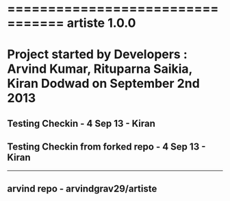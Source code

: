 =================================
artiste 1.0.0
=================================
Project started by 
Developers : 
Arvind Kumar, 
Rituparna Saikia, 
Kiran Dodwad
on September 2nd 2013
=================================
Testing Checkin - 4 Sep 13 - Kiran
-------------------------------
Testing Checkin from forked repo - 4 Sep 13 - Kiran
---------------------------------
-----------------------------------
arvind repo - arvindgrav29/artiste
-----------------------------------